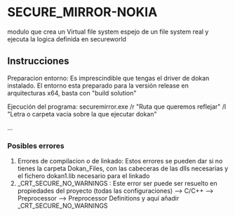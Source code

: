 # SECURE_MIRROR-NOKIA
modulo que crea un Virtual file system espejo de un file system real y ejecuta la logica definida en secureworld

## Instrucciones

Preparacion entorno: Es imprescindible que tengas el driver de dokan instalado.
El entorno esta preparado para la versión release en arquitecturas x64, basta con "build solution"

Ejecución del programa:
securemirror.exe /r "Ruta que queremos reflejar" /l "Letra o carpeta vacia sobre la que ejecutar dokan"

...


### Posibles errores
1. Errores de compilacion o de linkado: Estos errores se pueden dar si no tienes la carpeta Dokan_Files, con las cabeceras de las dlls necesarias y el fichero dokan1.lib necesario para el linkado
2. _CRT_SECURE_NO_WARNINGS : Este error ser puede ser resuelto en propiedades del proyecto (todas las configuraciones) --> C/C++ --> Preprocessor --> Preprocessor Definitions y aquí añadir _CRT_SECURE_NO_WARNINGS
